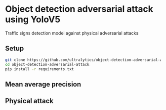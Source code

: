 # Object detection adversarial attack using YoloV5

Traffic signs detection model against physical adversarial attacks

## Setup

```bash
git clone https://github.com/ultralytics/object-detection-adversarial-attack
cd object-detection-adversarial-attack
pip install -r requirements.txt
```

## Mean average precision



## Physical attack
